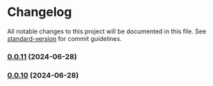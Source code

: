 # Changelog

All notable changes to this project will be documented in this file. See [standard-version](https://github.com/conventional-changelog/standard-version) for commit guidelines.

### [0.0.11](https://github.com/Rocket-Fuel-Inc/Hairdresser/compare/v0.0.10...v0.0.11) (2024-06-28)

### [0.0.10](https://github.com/Rocket-Fuel-Inc/Hairdresser/compare/v0.0.9...v0.0.10) (2024-06-28)
